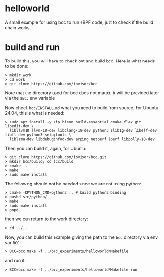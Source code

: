 # helloworld

A small example for using bcc to run eBPF code, just to check if the build chain
works.

# build and run

To build this, you will have to check out and build bcc. Here is what needs to
be done:

    > mkdir work
    > cd work
    > git clone https://github.com/iovisor/bcc

Note that the directory used for bcc does not matter, it will be provided later
via the `$BCC` env variable.

Now check `bcc/INSTALL.md` what you need to build from source. For Ubuntu 24.04,
this is what is needed:

    > sudo apt install -y zip bison build-essential cmake flex git libedit-dev \
      libllvm18 llvm-18-dev libclang-18-dev python3 zlib1g-dev libelf-dev libfl-dev python3-setuptools \
      liblzma-dev libdebuginfod-dev arping netperf iperf libpolly-18-dev

Then you can build it, again, for Ubuntu:

    > git clone https://github.com/iovisor/bcc.git
    > mkdir bcc/build; cd bcc/build
    > cmake ..
    > make
    > sudo make install

The following should not be needed since we are not using python:

    > cmake -DPYTHON_CMD=python3 .. # build python3 binding
    > pushd src/python/
    > make
    > sudo make install
    > popd

then we can return to the work directory:

    > cd ../..

Now, you can build this example giving the path to the `bcc` directory via env var `BCC`:

    > BCC=bcc make -f ../bcc_experiments/helloworld/Makefile

and run it:

    > BCC=bcc make -f ../bcc_experiments/helloworld/Makefile run
